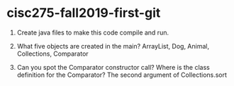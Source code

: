 # cisc275-fall2019-first-git
1. Create java files to make this code compile and run.

2. What five objects are created in the main?
	ArrayList<Dog>, Dog, Animal, Collections, Comparator<Animal>

3. Can you spot the Comparator constructor call? Where is the class definition for the Comparator?
	The second argument of Collections.sort
